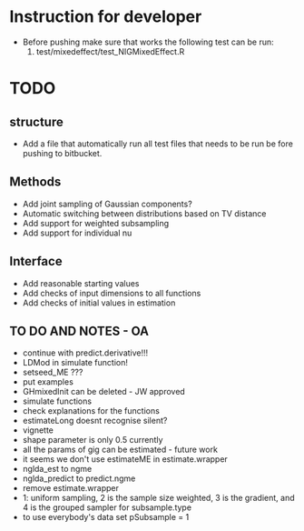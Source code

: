# Instruction for developer #

* Before pushing make sure that works the following test can be run:
	1.	test/mixedeffect/test_NIGMixedEffect.R

# TODO #

## structure ##
* Add a file that automatically run all test files that needs to be run be fore pushing to bitbucket.

## Methods ##
* Add joint sampling of Gaussian components?
* Automatic switching between distributions based on TV distance
* Add support for weighted subsampling
* Add support for individual nu

## Interface ##
* Add reasonable starting values
* Add checks of input dimensions to all functions
* Add checks of initial values in estimation

## TO DO AND NOTES - OA
- continue with predict.derivative!!!
- LDMod in simulate function!
- setseed_ME ???
- put examples
- GHmixedInit can be deleted - JW approved
- simulate functions
- check explanations for the functions
- estimateLong doesnt recognise silent?
- vignette
- shape parameter is only 0.5 currently
- all the params of gig can be estimated - future work
- it seems we don't use estimateME in estimate.wrapper
- nglda_est to ngme
- nglda_predict to predict.ngme
- remove estimate.wrapper
- 1: uniform sampling, 2 is the sample size weighted, 3 is the gradient, and 4 is the grouped sampler for subsample.type
- to use everybody's data set pSubsample = 1